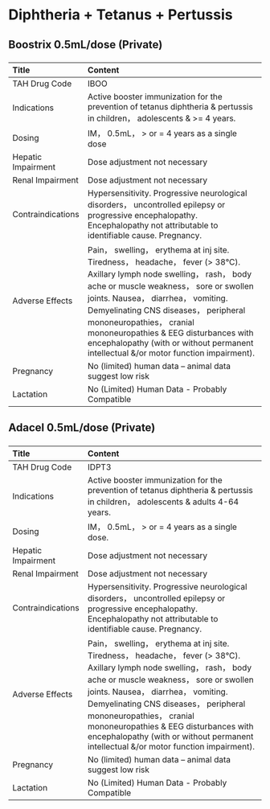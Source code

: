 # Diphtheria + Tetanus + Pertussis

## Boostrix 0.5mL/dose (Private)

##### 

| Title              | Content                                                                                                                                                                                                                                                                                                                                                                                                       |
|:-------------------|:--------------------------------------------------------------------------------------------------------------------------------------------------------------------------------------------------------------------------------------------------------------------------------------------------------------------------------------------------------------------------------------------------------------|
| TAH Drug Code      | IBOO                                                                                                                                                                                                                                                                                                                                                                                                          |
| Indications        | Active booster immunization for the prevention of tetanus diphtheria & pertussis in children， adolescents & >= 4 years.                                                                                                                                                                                                                                                                                      |
| Dosing             | IM， 0.5mL， > or = 4 years as a single dose                                                                                                                                                                                                                                                                                                                                                                  |
| Hepatic Impairment | Dose adjustment not necessary                                                                                                                                                                                                                                                                                                                                                                                 |
| Renal Impairment   | Dose adjustment not necessary                                                                                                                                                                                                                                                                                                                                                                                 |
| Contraindications  | Hypersensitivity. Progressive neurological disorders， uncontrolled epilepsy or progressive encephalopathy. Encephalopathy not attributable to identifiable cause. Pregnancy.                                                                                                                                                                                                                                 |
| Adverse Effects    | Pain， swelling， erythema at inj site. Tiredness， headache， fever (> 38°C). Axillary lymph node swelling， rash， body ache or muscle weakness， sore or swollen joints. Nausea， diarrhea， vomiting. Demyelinating CNS diseases， peripheral mononeuropathies， cranial mononeuropathies & EEG disturbances with encephalopathy (with or without permanent intellectual &/or motor function impairment). |
| Pregnancy          | No (limited) human data – animal data suggest low risk                                                                                                                                                                                                                                                                                                                                                        |
| Lactation          | No (Limited) Human Data - Probably Compatible                                                                                                                                                                                                                                                                                                                                                                 |

## Adacel 0.5mL/dose (Private)

##### 

| Title              | Content                                                                                                                                                                                                                                                                                                                                                                                                       |
|:-------------------|:--------------------------------------------------------------------------------------------------------------------------------------------------------------------------------------------------------------------------------------------------------------------------------------------------------------------------------------------------------------------------------------------------------------|
| TAH Drug Code      | IDPT3                                                                                                                                                                                                                                                                                                                                                                                                         |
| Indications        | Active booster immunization for the prevention of tetanus diphtheria & pertussis in children， adolescents & adults 4-64 years.                                                                                                                                                                                                                                                                               |
| Dosing             | IM， 0.5mL， > or = 4 years as a single dose.                                                                                                                                                                                                                                                                                                                                                                 |
| Hepatic Impairment | Dose adjustment not necessary                                                                                                                                                                                                                                                                                                                                                                                 |
| Renal Impairment   | Dose adjustment not necessary                                                                                                                                                                                                                                                                                                                                                                                 |
| Contraindications  | Hypersensitivity. Progressive neurological disorders， uncontrolled epilepsy or progressive encephalopathy. Encephalopathy not attributable to identifiable cause. Pregnancy.                                                                                                                                                                                                                                 |
| Adverse Effects    | Pain， swelling， erythema at inj site. Tiredness， headache， fever (> 38°C). Axillary lymph node swelling， rash， body ache or muscle weakness， sore or swollen joints. Nausea， diarrhea， vomiting. Demyelinating CNS diseases， peripheral mononeuropathies， cranial mononeuropathies & EEG disturbances with encephalopathy (with or without permanent intellectual &/or motor function impairment). |
| Pregnancy          | No (limited) human data – animal data suggest low risk                                                                                                                                                                                                                                                                                                                                                        |
| Lactation          | No (Limited) Human Data - Probably Compatible                                                                                                                                                                                                                                                                                                                                                                 |

